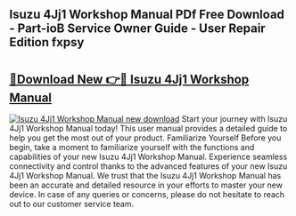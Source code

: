 ## Isuzu 4Jj1 Workshop Manual PDf Free Download - Part-ioB Service Owner Guide - User Repair Edition fxpsy

# <h2><a href="http://cf16838.oget.top/?id=Isuzu+4Jj1+Workshop+Manual">🔗Download New 👉🔴 Isuzu 4Jj1 Workshop Manual</a></h2>

[![Isuzu 4Jj1 Workshop Manual new download](https://i.imgur.com/5g1atiW.png)](http://cf16838.oget.top/?id=Isuzu+4Jj1+Workshop+Manual)
Start your journey with Isuzu 4Jj1 Workshop Manual today! This user manual provides a detailed guide to help you get the most out of your product. Familiarize Yourself Before you begin, take a moment to familiarize yourself with the functions and capabilities of your new Isuzu 4Jj1 Workshop Manual. Experience seamless connectivity and control thanks to the advanced features of your new Isuzu 4Jj1 Workshop Manual. We trust that the Isuzu 4Jj1 Workshop Manual has been an accurate and detailed resource in your efforts to master your new device. In case of any queries or concerns, please do not hesitate to reach out to our customer service team.
